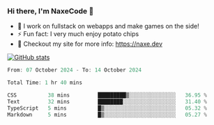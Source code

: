 ### Hi there, I'm NaxeCode 👋
- 🔭 I work on fullstack on webapps and make games on the side!
- ⚡ Fun fact: I very much enjoy potato chips
- 🔋 Checkout my site for more info: https://naxe.dev

[![GitHub stats](https://github-readme-stats.vercel.app/api?username=naxecode&theme=onedark)](https://naxe.dev)

<!--START_SECTION:waka-->

```csharp
From: 07 October 2024 - To: 14 October 2024

Total Time: 1 hr 40 mins

CSS          38 mins         █████████▒░░░░░░░░░░░░░░░   36.95 %
Text         32 mins         ████████░░░░░░░░░░░░░░░░░   31.40 %
TypeScript   5 mins          █▒░░░░░░░░░░░░░░░░░░░░░░░   05.32 %
Markdown     5 mins          █▒░░░░░░░░░░░░░░░░░░░░░░░   05.27 %
```

<!--END_SECTION:waka-->



<!--
**NaxeCode/NaxeCode** is a ✨ _special_ ✨ repository because its `README.md` (this file) appears on your GitHub profile.

Here are some ideas to get you started:

- 🔭 I’m currently working on Web apps for indie games!
- 🌱 I’m currently mastering C#
- 👯 I’m looking to collaborate on ...
- 🤔 I’m looking for help with ...
- 💬 Ask me about ...
- 📫 How to reach me: ...
- 😄 Pronouns: ...
- ⚡ Fun fact: I love chips
-->
